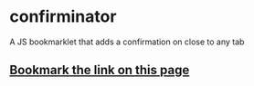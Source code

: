 # confirminator
A JS bookmarklet that adds a confirmation on close to any tab

## [Bookmark the link on this page](https://grosserly.github.io/confirminator/confirminator.html)
